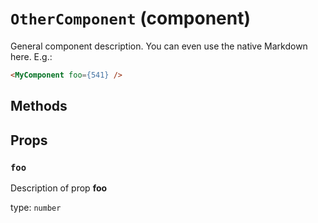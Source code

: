 `OtherComponent` (component)
============================

General component description.
You can even use the native Markdown here.
E.g.:
```html
<MyComponent foo={541} />
```

Methods
-------

Props
-----

### `foo`

Description of prop **foo**

type: `number`


